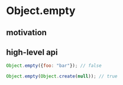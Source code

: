 # Object.empty
## motivation

## high-level api
```javascript
Object.empty({foo: "bar"}); // false

Object.empty(Object.create(null)); // true
```
